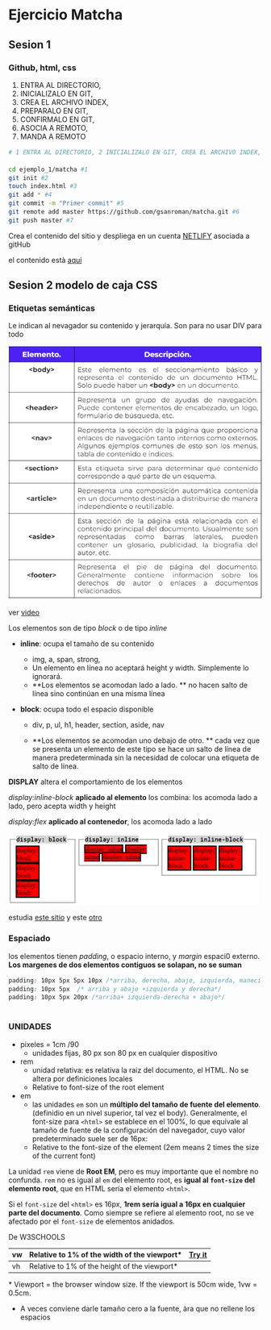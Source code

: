 

# Ejercicio Matcha 

## Sesion 1

### Github, html, css

1. ENTRA AL DIRECTORIO, 
2. INICIALIZALO EN GIT,
3.  CREA EL ARCHIVO INDEX, 
4. PREPARALO EN GIT,
5.  CONFIRMALO EN GIT, 
6. ASOCIA A REMOTO, 
7. MANDA A REMOTO

```bash
# 1 ENTRA AL DIRECTORIO, 2 INICIALIZALO EN GIT, CREA EL ARCHIVO INDEX, PREPARALO EN GIT, CONFIRMALO EN GIT, ASOCIA A REMOTO, MANDA A REMOTO

cd ejemplo_1/matcha #1
git init #2
touch index.html #3
git add * #4
git commit -m "Primer commit" #5
git remote add master https://github.com/gsanroman/matcha.git #6
git push master #7
```

Crea el contenido del sitio y despliega en un cuenta [NETLIFY](https://app.netlify.com/) asociada a gitHub

el contenido està [aqui](https://clever-fox-91388a.netlify.app/)



## Sesion 2 modelo de caja CSS



### Etiquetas semánticas

Le indican al nevagador su contenido y jerarquía. Son para no usar DIV para todo

![semantica](img/cajasHTML.png)



ver [video](https://youtu.be/PTy1qyD-Fs0)

Los elementos son de tipo *block* o de tipo *inline*

* **inline**: ocupa el tamaño de su contenido
  * img, a, span, strong,
  * Un elemento en línea no aceptará height y width. Simplemente lo ignorará.
  * **Los elementos se acomodan lado a lado. ** no hacen salto de línea sino continúan en una misma línea 

* **block**: ocupa todo el espacio disponible

  * div, p, ul, h1, header, section, aside, nav

  * **Los elementos se acomodan uno debajo de otro. ** cada vez que se presenta un elemento de este tipo se hace un salto de línea de manera predeterminada sin la necesidad de colocar una etiqueta de salto de línea.

    

**DISPLAY** altera el comportamiento de los elementos

*display:inline-block* **aplicado al elemento** los combina: los acomoda lado a lado, pero acepta width y height

*display:flex* **aplicado al contenedor**, los acomoda lado a lado

![display](img/inlineBlock.png)



estudia [este sitio](https://developer.mozilla.org/es/docs/Learn/CSS/Building_blocks/The_box_model) y este [otro](https://developer.mozilla.org/es/docs/Web/CSS/display)

### Espaciado

los elementos tienen *padding*, o espacio interno, y *margin* espaci0 externo. **Los margenes de dos elementos contiguos se solapan, no se suman**

```css
padding: 10px 5px 5px 10px /*arriba, derecha, abajo, izquierda, manecillas del reloj*/
padding: 10px 5px  /* arriba y abajo +izquierda y derecha*/
padding: 10px 5px 20px /*arriba+ izquierda-derecha + abajo*/
	
```





### UNIDADES

* pixeles = 1cm /90
  * unidades fijas, 80 px son 80 px en cualquier dispositivo
* rem
  * unidad relativa: es relativa  la raiz del documento, el HTML. No se altera por definiciones locales
  * Relative to font-size of the root element	
* em
  * las unidades `em` son un **múltiplo del tamaño de fuente del elemento**. (definidio en un nivel superior, tal vez el body). Generalmente, el font-size para `<html>` se establece en el 100%, lo que equivale al tamaño de fuente de la configuración del navegador, cuyo valor predeterminado suele ser de 16px:
  * Relative to the font-size of the element (2em means 2 times the size of the current font)

La unidad `rem` viene de **Root EM**, pero es muy importante que el nombre no confunda. `rem` no es igual al `em` del elemento root, es **igual al `font-size` del elemento root**, que en HTML sería el elemento `<html>`.

Si el `font-size` del `<html>` es 16px, **1rem sería igual a 16px en cualquier parte del documento**. Como siempre se refiere al elemento root, no se ve afectado por el `font-size` de elementos anidados.

De W3SCHOOLS

| vw   | Relative to 1% of the width of the viewport*  | [Try it](https://www.w3schools.com/cssref/tryit.asp?filename=trycss_unit_vw) |
| ---- | --------------------------------------------- | ------------------------------------------------------------ |
| vh   | Relative to 1% of the height of the viewport* |                                                              |

\* Viewport = the browser window size. If the viewport is 50cm wide, 1vw = 0.5cm.

* A veces conviene darle tamaño cero a la fuente, àra que no rellene los espacios 